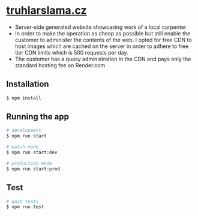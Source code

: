 # [truhlarslama.cz](truhlarslama.cz)
- Server-side generated website showcasing work of a local carpenter
- In order to make the operation as cheap as possible but still enable the customer to administer the contents of the web. I opted for free CDN to host images which are cached on the server in order to adhere to free tier CDN limits which is 500 requests per day.
- The customer has a quasy administration in the CDN and pays only the standard hosting fee on Render.com 

## Installation

```bash
$ npm install
```

## Running the app

```bash
# development
$ npm run start

# watch mode
$ npm run start:dev

# production mode
$ npm run start:prod
```

## Test

```bash
# unit tests
$ npm run test
```
